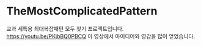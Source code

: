 # TheMostComplicatedPattern
교과 세특용 최대복잡패턴 모두 찾기 프로젝트입니다.
https://youtu.be/PKjbBQ0PBCQ 이 영상에서 아이디어와 영감을 많이 얻었습니다.
